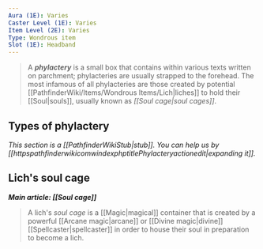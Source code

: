 ```yaml
---
Aura (1E): Varies
Caster Level (1E): Varies
Item Level (2E): Varies
Type: Wondrous item
Slot (1E): Headband
---
```


> A ***phylactery*** is a small box that contains within various texts written on parchment; phylacteries are usually strapped to the forehead. The most infamous of all phylacteries are those created by potential [[PathfinderWiki/Items/Wondrous Items/Lich|liches]] to hold their [[Soul|souls]], usually known as *[[Soul cage|soul cages]]*.


## Types of phylactery



*This section is a [[PathfinderWikiStub|stub]]. You can help us by [[httpspathfinderwikicomwindexphptitlePhylacteryactionedit|expanding it]].*


## Lich's soul cage

***Main article: [[Soul cage]]***
> A lich's *soul cage* is a [[Magic|magical]] container that is created by a powerful [[Arcane magic|arcane]] or [[Divine magic|divine]] [[Spellcaster|spellcaster]] in order to house their soul in preparation to become a lich.







